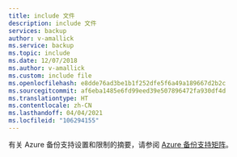 ```yaml
---
title: include 文件
description: include 文件
services: backup
author: v-amallick
ms.service: backup
ms.topic: include
ms.date: 12/07/2018
ms.author: v-amallick
ms.custom: include file
ms.openlocfilehash: e8dde76ad3be1b1f252dfe5f6a49a189667d2b2c
ms.sourcegitcommit: af6eba1485e6fd99eed39e507896472fa930df4d
ms.translationtype: HT
ms.contentlocale: zh-CN
ms.lasthandoff: 04/04/2021
ms.locfileid: "106294155"
---
```

有关 Azure 备份支持设置和限制的摘要，请参阅 [Azure 备份支持矩阵](../articles/backup/backup-support-matrix.md)。